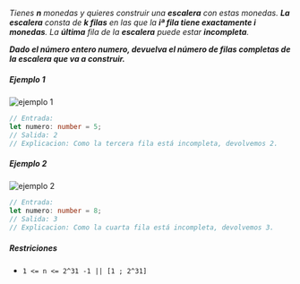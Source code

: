 _Tienes **n** monedas y quieres construir una **escalera** con estas monedas. **La escalera** consta de **k filas** en las que la **iª fila tiene exactamente i monedas**. La **última** fila de la **escalera** puede estar **incompleta**._

_**Dado el número entero numero, devuelva el número de filas completas de la escalera que va a construir.**_

##### Ejemplo 1

![ejemplo 1](../assets/06/figura-1.jpg)

```typescript
// Entrada:
let numero: number = 5;
// Salida: 2
// Explicacion: Como la tercera fila está incompleta, devolvemos 2.
```

##### Ejemplo 2

![ejemplo 2](../assets/06/figura-2.jpg)

```typescript
// Entrada:
let numero: number = 8;
// Salida: 3
// Explicacion: Como la cuarta fila está incompleta, devolvemos 3.
```

##### Restriciones

-   `1 <= n <= 2^31 -1 || [1 ; 2^31]`
